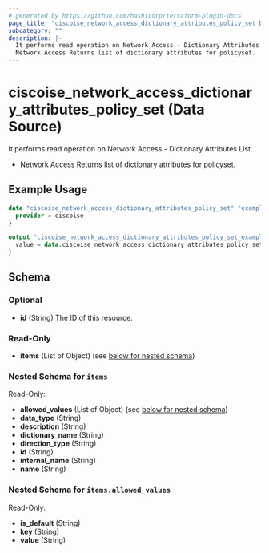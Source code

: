 ```yaml
---
# generated by https://github.com/hashicorp/terraform-plugin-docs
page_title: "ciscoise_network_access_dictionary_attributes_policy_set Data Source - terraform-provider-ciscoise"
subcategory: ""
description: |-
  It performs read operation on Network Access - Dictionary Attributes List.
  Network Access Returns list of dictionary attributes for policyset.
---
```


# ciscoise_network_access_dictionary_attributes_policy_set (Data Source)

It performs read operation on Network Access - Dictionary Attributes List.

- Network Access Returns list of dictionary attributes for policyset.

## Example Usage

```terraform
data "ciscoise_network_access_dictionary_attributes_policy_set" "example" {
  provider = ciscoise
}

output "ciscoise_network_access_dictionary_attributes_policy_set_example" {
  value = data.ciscoise_network_access_dictionary_attributes_policy_set.example.items
}
```

<!-- schema generated by tfplugindocs -->
## Schema

### Optional

- **id** (String) The ID of this resource.

### Read-Only

- **items** (List of Object) (see [below for nested schema](#nestedatt--items))

<a id="nestedatt--items"></a>
### Nested Schema for `items`

Read-Only:

- **allowed_values** (List of Object) (see [below for nested schema](#nestedobjatt--items--allowed_values))
- **data_type** (String)
- **description** (String)
- **dictionary_name** (String)
- **direction_type** (String)
- **id** (String)
- **internal_name** (String)
- **name** (String)

<a id="nestedobjatt--items--allowed_values"></a>
### Nested Schema for `items.allowed_values`

Read-Only:

- **is_default** (String)
- **key** (String)
- **value** (String)


